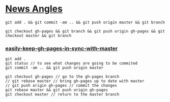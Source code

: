 # [News Angles](http://MajorMazen.github.io/LandingPage)

```
git add . && git commit -am .. && git push origin master && git branch
```

```
git checkout gh-pages && git branch && git push origin gh-pages && git checkout master && git branch
```

### [easily-keep-gh-pages-in-sync-with-master](http://lea.verou.me/2011/10/easily-keep-gh-pages-in-sync-with-master/)
```
git add .
git status // to see what changes are going to be commited
git commit -am .. && git push origin master

git checkout gh-pages // go to the gh-pages branch
// git rebase master // bring gh-pages up to date with master
// git push origin gh-pages // commit the changes
git rebase master && git push origin gh-pages
git checkout master // return to the master branch
```
